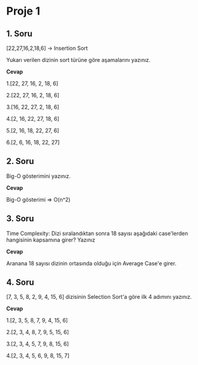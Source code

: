 # Proje 1

## 1. Soru

[22,27,16,2,18,6] -> Insertion Sort

Yukarı verilen dizinin sort türüne göre aşamalarını yazınız.

**Cevap**

1.[22, 27, 16, 2, 18, 6]

2.[22, 27, 16, 2, 18, 6]

3.[16, 22, 27, 2, 18, 6]

4.[2, 16, 22, 27, 18, 6]

5.[2, 16, 18, 22, 27, 6]

6.[2, 6, 16, 18, 22, 27]

## 2. Soru

Big-O gösterimini yazınız.

**Cevap**

Big-O gösterimi => O(n^2)

## 3. Soru

Time Complexity: Dizi sıralandıktan sonra 18 sayısı aşağıdaki case'lerden hangisinin kapsamına girer? Yazınız

**Cevap**

Aranana 18 sayısı dizinin ortasında olduğu için Average Case'e girer.

## 4. Soru

[7, 3, 5, 8, 2, 9, 4, 15, 6] dizisinin Selection Sort'a göre ilk 4 adımını yazınız.

**Cevap**

1.[2, 3, 5, 8, 7, 9, 4, 15, 6]

2.[2, 3, 4, 8, 7, 9, 5, 15, 6]

3.[2, 3, 4, 5, 7, 9, 8, 15, 6]

4.[2, 3, 4, 5, 6, 9, 8, 15, 7]